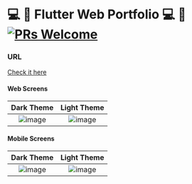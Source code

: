 
# 💻 📱 Flutter Web Portfolio 💻 📱[![PRs Welcome](https://img.shields.io/badge/PRs-welcome-brightgreen.svg?style=flat-square)](https://github.com/PeachBlack-Alba) 

### URL
[Check it here](https://peachblack-alba.github.io/)

#### Web Screens

| Dark Theme | Light Theme |
| :------: | :-----: |
|![image](https://github.com/PeachBlack-Alba/web_app/assets/57803942/65bd984c-7765-4013-925c-e679ba327340)|![image](https://github.com/PeachBlack-Alba/web_app/assets/57803942/4ac2e7ab-f953-487b-8bc6-3dae5f6fdad2)|

#### Mobile Screens

| Dark Theme | Light Theme |
| :------: | :-----: |
|![image](https://github.com/PeachBlack-Alba/web_app/assets/57803942/637753c4-971c-4951-a540-69860be275cb)|![image](https://github.com/PeachBlack-Alba/web_app/assets/57803942/ac4dc1b0-cb6e-444f-92a4-ce2e11387232)|


